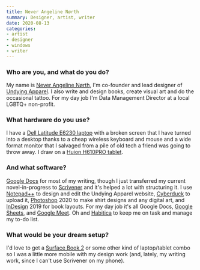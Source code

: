 ```yaml
---
title: Never Angeline Nørth 
summary: Designer, artist, writer 
date: 2020-08-13
categories:
- artist
- designer
- windows
- writer
---
```


### Who are you, and what do you do?

My name is [Never Angeline Nørth](https://undying.club/ "Never's website."), I'm co-founder and lead designer of [Undying Apparel](http://apparel.undying.club/ "Never's clothing line."). I also write and design books, create visual art and do the occasional tattoo. For my day job I'm Data Management Director at a local LGBTQ+ non-profit.

### What hardware do you use?

I have a [Dell Latitude E6230 laptop][latitude-e6230] with a broken screen that I have turned into a desktop thanks to a cheap wireless keyboard and mouse and a wide format monitor that I salvaged from a pile of old tech a friend was going to throw away. I draw on a [Huion H610PRO tablet][inspiroy-h610pro].

### And what software?

[Google Docs][google-docs] for most of my writing, though I just transferred my current novel-in-progress to [Scrivener][] and it's helped a lot with structuring it. I use [Notepad++][notepad-plusplus] to design and edit the Undying Apparel website, [Cyberduck][] to upload it, [Photoshop][] 2020 to make shirt designs and any digital art, and [InDesign][] 2019 for book layouts. For my day job it's all Google Docs, [Google Sheets][google-sheets], and [Google Meet][google-meet]. Oh and [Habitica][] to keep me on task and manage my to-do list.

### What would be your dream setup?

I'd love to get a [Surface Book 2][surface-book-2] or some other kind of laptop/tablet combo so I was a little more mobile with my design work (and, lately, my writing work, since I can't use Scrivener on my phone).

[cyberduck]: https://cyberduck.io/ "An FTP/SFTP client."
[google-docs]: https://en.wikipedia.org/wiki/Google_Docs "A web-based office suite."
[google-meet]: https://apps.google.com/meet/ "An enterprise video chat service."
[google-sheets]: https://www.google.com/sheets/about/ "Online spreadsheet software."
[habitica]: https://habitica.com/ "A web-based productivity game."
[indesign]: https://www.adobe.com/products/indesign.html "A desktop/web publishing application."
[inspiroy-h610pro]: https://www.huion.com/pen_tablet/Huion/H610PRO.html "A drawing tablet."
[latitude-e6230]: http://web.archive.org/web/20150426013431/http://www.amazon.com:80/Dell-Latitude-i7-3520M-Backlit-Keyboard/dp/B00B8TO4CW? "A 12.5 inch PC laptop."
[notepad-plusplus]: https://notepad-plus-plus.org/ "A free text/code editor for Windows."
[photoshop]: https://www.adobe.com/products/photoshop.html "A bitmap image editor."
[scrivener]: http://www.literatureandlatte.com/scrivener.php "A Mac text editor aimed at writers."
[surface-book-2]: https://en.wikipedia.org/wiki/Surface_Book_2 "A 2-in-1 laptop/tablet device."
